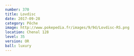 ```yaml
---
number: 370
title: Lovdisc
date: 2017-09-28
category: Pêche
image: http://www.pokepedia.fr/images/9/9d/Lovdisc-RS.png
location: Chenal 128
level: 35
version: OR
ball: luxury
---
```

